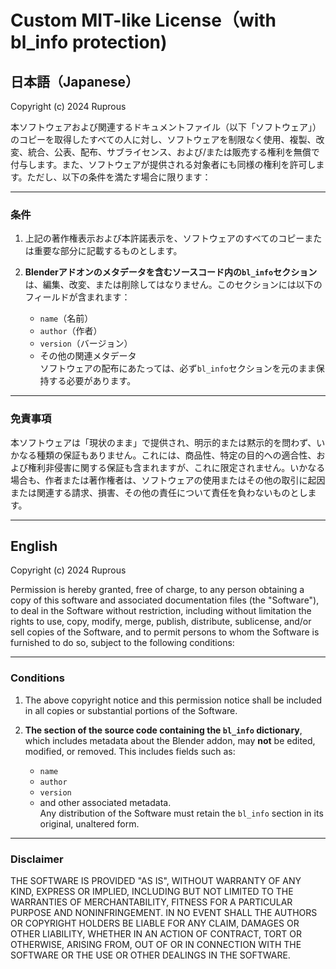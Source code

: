 # Custom MIT-like License（with bl_info protection)

## 日本語（Japanese）

Copyright (c) 2024 Ruprous  

本ソフトウェアおよび関連するドキュメントファイル（以下「ソフトウェア」）のコピーを取得したすべての人に対し、ソフトウェアを制限なく使用、複製、改変、統合、公表、配布、サブライセンス、および/または販売する権利を無償で付与します。また、ソフトウェアが提供される対象者にも同様の権利を許可します。ただし、以下の条件を満たす場合に限ります：

---

### 条件

1. 上記の著作権表示および本許諾表示を、ソフトウェアのすべてのコピーまたは重要な部分に記載するものとします。

2. **Blenderアドオンのメタデータを含むソースコード内の`bl_info`セクション**は、編集、改変、または削除してはなりません。このセクションには以下のフィールドが含まれます：
   - `name`（名前）
   - `author`（作者）
   - `version`（バージョン）
   - その他の関連メタデータ  
   ソフトウェアの配布にあたっては、必ず`bl_info`セクションを元のまま保持する必要があります。

---

### 免責事項

本ソフトウェアは「現状のまま」で提供され、明示的または黙示的を問わず、いかなる種類の保証もありません。これには、商品性、特定の目的への適合性、および権利非侵害に関する保証も含まれますが、これに限定されません。いかなる場合も、作者または著作権者は、ソフトウェアの使用またはその他の取引に起因または関連する請求、損害、その他の責任について責任を負わないものとします。

---

## English

Copyright (c) 2024 Ruprous  

Permission is hereby granted, free of charge, to any person obtaining a copy
of this software and associated documentation files (the "Software"), to deal
in the Software without restriction, including without limitation the rights
to use, copy, modify, merge, publish, distribute, sublicense, and/or sell
copies of the Software, and to permit persons to whom the Software is
furnished to do so, subject to the following conditions:

---

### Conditions

1. The above copyright notice and this permission notice shall be included in all
   copies or substantial portions of the Software.

2. **The section of the source code containing the `bl_info` dictionary**, which 
   includes metadata about the Blender addon, may **not** be edited, modified, 
   or removed. This includes fields such as:
   - `name`
   - `author`
   - `version`
   - and other associated metadata.  
   Any distribution of the Software must retain the `bl_info` section in its original, unaltered form.

---

### Disclaimer

THE SOFTWARE IS PROVIDED "AS IS", WITHOUT WARRANTY OF ANY KIND, EXPRESS OR
IMPLIED, INCLUDING BUT NOT LIMITED TO THE WARRANTIES OF MERCHANTABILITY,
FITNESS FOR A PARTICULAR PURPOSE AND NONINFRINGEMENT. IN NO EVENT SHALL THE
AUTHORS OR COPYRIGHT HOLDERS BE LIABLE FOR ANY CLAIM, DAMAGES OR OTHER
LIABILITY, WHETHER IN AN ACTION OF CONTRACT, TORT OR OTHERWISE, ARISING FROM,
OUT OF OR IN CONNECTION WITH THE SOFTWARE OR THE USE OR OTHER DEALINGS IN THE
SOFTWARE.
